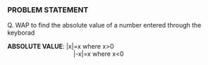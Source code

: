### PROBLEM STATEMENT
Q. WAP to find the absolute value of a number entered through the keyborad

**ABSOLUTE VALUE**: |x|=x     where x>0 
                <br>&nbsp;&nbsp;&nbsp;&nbsp;&nbsp;&nbsp;&nbsp;&nbsp;&nbsp;&nbsp;&nbsp;&nbsp;&nbsp;&nbsp;&nbsp;&nbsp;&nbsp;&nbsp;&nbsp;&nbsp;&nbsp;&nbsp;&nbsp;&nbsp;&nbsp;&nbsp;&nbsp;&nbsp;&nbsp;&nbsp;&nbsp;&nbsp;&nbsp;&nbsp;&nbsp;&nbsp;&nbsp;&nbsp;|-x|=x    where x<0
